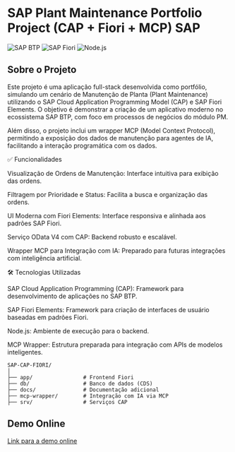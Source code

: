 #  SAP Plant Maintenance Portfolio Project (CAP + Fiori + MCP) SAP

![SAP BTP](https://img.shields.io/badge/SAP%20BTP-0092D2?style=for-the-badge&logo=sap&logoColor=white)
![SAP Fiori](https://img.shields.io/badge/SAP%20Fiori-F7B500?style=for-the-badge&logo=sap&logoColor=white)
![Node.js](https://img.shields.io/badge/Node.js-43853D?style=for-the-badge&logo=node.js&logoColor=white)


## Sobre o Projeto

Este projeto é uma aplicação full-stack desenvolvida como portfólio, simulando um cenário de Manutenção de Planta (Plant Maintenance) utilizando o SAP Cloud Application Programming Model (CAP) e SAP Fiori Elements. O objetivo é demonstrar a criação de um aplicativo moderno no ecossistema SAP BTP, com foco em processos de negócios do módulo PM.

Além disso, o projeto inclui um wrapper MCP (Model Context Protocol), permitindo a exposição dos dados de manutenção para agentes de IA, facilitando a interação programática com os dados.

✅ Funcionalidades

Visualização de Ordens de Manutenção: Interface intuitiva para exibição das ordens.

Filtragem por Prioridade e Status: Facilita a busca e organização das ordens.

UI Moderna com Fiori Elements: Interface responsiva e alinhada aos padrões SAP Fiori.

Serviço OData V4 com CAP: Backend robusto e escalável.

Wrapper MCP para Integração com IA: Preparado para futuras integrações com inteligência artificial.

🛠 Tecnologias Utilizadas

SAP Cloud Application Programming (CAP): Framework para desenvolvimento de aplicações no SAP BTP.

SAP Fiori Elements: Framework para criação de interfaces de usuário baseadas em padrões Fiori.

Node.js: Ambiente de execução para o backend.

MCP Wrapper: Estrutura preparada para integração com APIs de modelos inteligentes.

```
SAP-CAP-FIORI/
│
├── app/                # Frontend Fiori
├── db/                 # Banco de dados (CDS)
├── docs/               # Documentação adicional
├── mcp-wrapper/        # Integração com IA via MCP
├── srv/                # Serviços CAP

```
## Demo Online

[Link para a demo online](https://seu-link-para-a-demo.com)